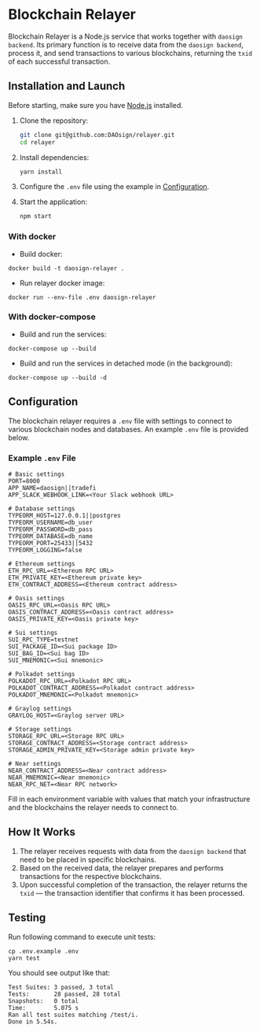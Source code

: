 # Blockchain Relayer

Blockchain Relayer is a Node.js service that works together with `daosign backend`. Its primary function is to receive data from the `daosign backend`, process it, and send transactions to various blockchains, returning the `txid` of each successful transaction.

## Installation and Launch

Before starting, make sure you have [Node.js](https://nodejs.org/) installed.

1. Clone the repository:

   ```bash
   git clone git@github.com:DAOsign/relayer.git
   cd relayer
   ```

2. Install dependencies:

   ```bash
   yarn install
   ```

3. Configure the `.env` file using the example in [Configuration](#configuration).

4. Start the application:

   ```bash
   npm start
   ```

### With docker

* Build docker:
```shell
docker build -t daosign-relayer .
```

* Run relayer docker image:
```shell
docker run --env-file .env daosign-relayer
```

### With docker-compose

* Build and run the services:
```shell
docker-compose up --build
```

* Build and run the services in detached mode (in the background):
```shell
docker-compose up --build -d
```

## Configuration

The blockchain relayer requires a `.env` file with settings to connect to various blockchain nodes and databases. An example `.env` file is provided below.

### Example `.env` File

```dotenv
# Basic settings
PORT=8000
APP_NAME=daosign||tradefi
APP_SLACK_WEBHOOK_LINK=<Your Slack webhook URL>

# Database settings
TYPEORM_HOST=127.0.0.1||postgres
TYPEORM_USERNAME=db_user
TYPEORM_PASSWORD=db_pass
TYPEORM_DATABASE=db_name
TYPEORM_PORT=25433||5432
TYPEORM_LOGGING=false

# Ethereum settings
ETH_RPC_URL=<Ethereum RPC URL>
ETH_PRIVATE_KEY=<Ethereum private key>
ETH_CONTRACT_ADDRESS=<Ethereum contract address>

# Oasis settings
OASIS_RPC_URL=<Oasis RPC URL>
OASIS_CONTRACT_ADDRESS=<Oasis contract address>
OASIS_PRIVATE_KEY=<Oasis private key>

# Sui settings
SUI_RPC_TYPE=testnet
SUI_PACKAGE_ID=<Sui package ID>
SUI_BAG_ID=<Sui bag ID>
SUI_MNEMONIC=<Sui mnemonic>

# Polkadot settings
POLKADOT_RPC_URL=<Polkadot RPC URL>
POLKADOT_CONTRACT_ADDRESS=<Polkadot contract address>
POLKADOT_MNEMONIC=<Polkadot mnemonic>

# Graylog settings
GRAYLOG_HOST=<Graylog server URL>

# Storage settings
STORAGE_RPC_URL=<Storage RPC URL>
STORAGE_CONTRACT_ADDRESS=<Storage contract address>
STORAGE_ADMIN_PRIVATE_KEY=<Storage admin private key>

# Near settings
NEAR_CONTRACT_ADDRESS=<Near contract address>
NEAR_MNEMONIC=<Near mnemonic>
NEAR_RPC_NET=<Near RPC network>
```

Fill in each environment variable with values that match your infrastructure and the blockchains the relayer needs to connect to.

## How It Works

1. The relayer receives requests with data from the `daosign backend` that need to be placed in specific blockchains.
2. Based on the received data, the relayer prepares and performs transactions for the respective blockchains.
3. Upon successful completion of the transaction, the relayer returns the `txid` — the transaction identifier that confirms it has been processed.

## Testing

Run following command to execute unit tests:

```shell
cp .env.example .env
yarn test
```

You should see output like that:

```shell
Test Suites: 3 passed, 3 total
Tests:       28 passed, 28 total
Snapshots:   0 total
Time:        5.075 s
Ran all test suites matching /test/i.
Done in 5.54s.

```
